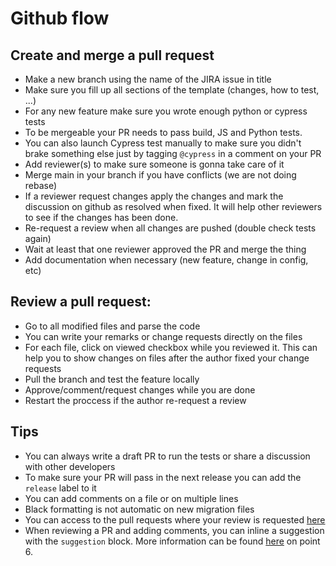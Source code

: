 Github flow
===========

## Create and merge a pull request

- Make a new branch using the name of the JIRA issue in title
- Make sure you fill up all sections of the template (changes, how to test, ...)
- For any new feature make sure you wrote enough python or cypress tests 
- To be mergeable your PR needs to pass build, JS and Python tests.
- You can also launch Cypress test manually to make sure you didn't brake something else just by tagging `@cypress` in a comment on your PR
- Add reviewer(s) to make sure someone is gonna take care of it
- Merge main in your branch if you have conflicts (we are not doing rebase)
- If a reviewer request changes apply the changes and mark the discussion on github as resolved when fixed. It will help other reviewers to see if the changes has been done.
- Re-request a review when all changes are pushed (double check tests again)
- Wait at least that one reviewer approved the PR and merge the thing
- Add documentation when necessary (new feature, change in config, etc)


## Review a pull request:

- Go to all modified files and parse the code
- You can write your remarks or change requests directly on the files
- For each file, click on viewed checkbox while you reviewed it. This can help you to show changes on files after the author fixed your change requests
- Pull the branch and test the feature locally
- Approve/comment/request changes while you are done
- Restart the proccess if the author re-request a review


## Tips

- You can always write a draft PR to run the tests or share a discussion with other developers 
- To make sure your PR will pass in the next release you can add the `release` label to it
- You can add comments on a file or on multiple lines
- Black formatting is not automatic on new migration files
- You can access to the pull requests where your review is requested [here](https://github.com/pulls/review-requested)
- When reviewing a PR and adding comments, you can inline a suggestion with the `suggestion` block. More information can be found [here](https://docs.github.com/en/pull-requests/collaborating-with-pull-requests/reviewing-changes-in-pull-requests/commenting-on-a-pull-request#adding-comments-to-a-pull-request) on point 6.